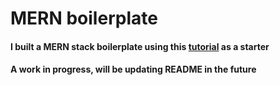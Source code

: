 # MERN boilerplate

#### I built a MERN stack boilerplate using this [tutorial](https://medium.com/swlh/how-to-create-your-first-mern-mongodb-express-js-react-js-and-node-js-stack-7e8b20463e66) as a starter

#### A work in progress, will be updating README in the future
